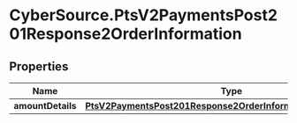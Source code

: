 # CyberSource.PtsV2PaymentsPost201Response2OrderInformation

## Properties
Name | Type | Description | Notes
------------ | ------------- | ------------- | -------------
**amountDetails** | [**PtsV2PaymentsPost201Response2OrderInformationAmountDetails**](PtsV2PaymentsPost201Response2OrderInformationAmountDetails.md) |  | [optional] 


